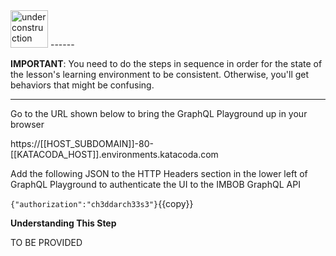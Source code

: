  <img src="http://www.gosc.org/_Media/under-construction-yellow-d_med.png" width="60" alt="under construction" />
------

**IMPORTANT**: You need to do the steps in sequence in order for the state of the lesson's learning environment to be
consistent. Otherwise, you'll get behaviors that might be confusing.

------

Go to the URL shown below to bring the GraphQL Playground up in your browser

https://[[HOST_SUBDOMAIN]]-80-[[KATACODA_HOST]].environments.katacoda.com

Add the following JSON to the HTTP Headers section in the lower left of GraphQL Playground to
authenticate the UI to the IMBOB GraphQL API

`{"authorization":"ch3ddarch33s3"}`{{copy}}

**Understanding This Step**

TO BE PROVIDED